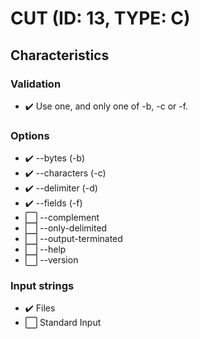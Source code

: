 # CUT (ID: 13, TYPE: C)

## Characteristics

### Validation
- ✔️ Use one, and only one of -b, -c or -f.

### Options
- ✔️ --bytes (-b)
- ✔️ --characters (-c)
- ✔️ --delimiter (-d)
- ✔️ --fields (-f)
- ⬜ --complement
- ⬜ --only-delimited
- ⬜ --output-terminated
- ⬜ --help
- ⬜ --version

### Input strings
- ✔️ Files
- ⬜ Standard Input
